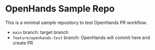 # OpenHands Sample Repo

This is a minimal sample repository to test OpenHands PR workflow.

- `main` branch: target branch
- `feature/openhands-test` branch: OpenHands will commit here and create PR
